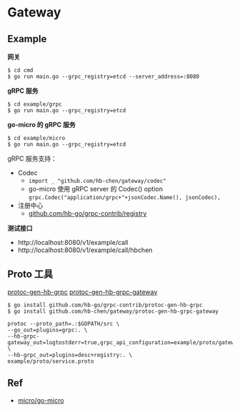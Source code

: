 # Gateway

## Example

**网关**
```shell script
$ cd cmd
$ go run main.go --grpc_registry=etcd --server_address=:8080
```

**gRPC 服务**
```shell script
$ cd example/grpc
$ go run main.go --grpc_registry=etcd
```

**go-micro 的 gRPC 服务**
```shell script
$ cd example/micro
$ go run main.go --grpc_registry=etcd
```

gRPC 服务支持：
- Codec
    - `import _ "github.com/hb-chen/gateway/codec"`
    - go-micro 使用 gRPC server 的 Codec() option
        `grpc.Codec("application/grpc+"+jsonCodec.Name(), jsonCodec),`
- 注册中心
    - [github.com/hb-go/grpc-contrib/registry](https://github.com/hb-go/grpc-contrib/tree/master/registry)

**测试接口**
- http://localhost:8080/v1/example/call
- http://localhost:8080/v1/example/call/hbchen
    
## Proto 工具

[protoc-gen-hb-grpc](https://github.com/hb-go/grpc-contrib)
[protoc-gen-hb-grpc-gateway](https://github.com/hb-chen/gateway)

```shell script
$ go install github.com/hb-go/grpc-contrib/protoc-gen-hb-grpc
$ go install github.com/hb-chen/gateway/protoc-gen-hb-grpc-gateway 
```
    
```shell script
protoc --proto_path=.:$GOPATH/src \
--go_out=plugins=grpc:. \
--hb-grpc-gateway_out=logtostderr=true,grpc_api_configuration=example/proto/gateway.yaml:. \
--hb-grpc_out=plugins=desc+registry:. \
example/proto/service.proto
```

## Ref

- [micro/go-micro](https://github.com/micro/go-micro)
